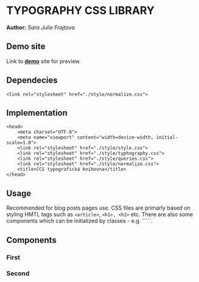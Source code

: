 # TYPOGRAPHY CSS LIBRARY #
**Author:** *Sara Julie Frajtova*
## Demo site
Link to **[demo](http://sarajuliefrajtova.github.io/typography/)** site for preview.
## Dependecies
``` 
<link rel="stylesheet" href="./style/normalize.css">
``` 
## Implementation
``` 
<head>
    <meta charset="UTF-8">
    <meta name="viewport" content="width=device-width, initial-scale=1.0">
    <link rel="stylesheet" href="./style/style.css">
    <link rel="stylesheet" href="./style/typhography.css">
    <link rel="stylesheet" href="./style/queries.css">
    <link rel="stylesheet" href="./style/normalize.css">
    <title>CCS typografická knihovna</title>
</head>
``` 
## Usage
Recommended for blog posts pages use. CSS files are primarly based on styling HMTL tags such as ```<article>```,  ```<h1>, <h2>``` etc. There are also some components which can be initialized by classes - e.g. ```<wrapper>``. 

## Components
### First
### Second
